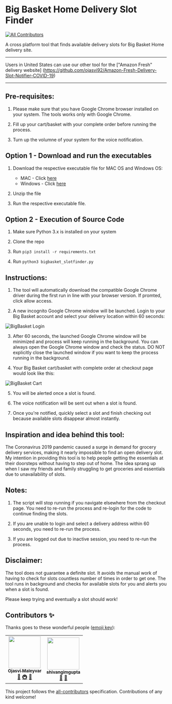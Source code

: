 # Big Basket Home Delivery Slot Finder
<!-- ALL-CONTRIBUTORS-BADGE:START - Do not remove or modify this section -->
[![All Contributors](https://img.shields.io/badge/all_contributors-2-orange.svg?style=flat-square)](#contributors-)
<!-- ALL-CONTRIBUTORS-BADGE:END -->
A cross platform tool that finds available delivery slots for Big Basket Home delivery site.

****
Users in United States can use our other tool for the ["Amazon Fresh" delivery website] (https://github.com/ojasvi92/Amazon-Fresh-Delivery-Slot-Notifier-COVID-19)
****


## Pre-requisites: 

1. Please make sure that you have Google Chrome browser installed on your system. The tools works only with Google Chrome.

2. Fill up your cart/basket with your complete order before running the process.

3. Turn up the volumne of your system for the voice notification.



## Option 1 - Download and run the executables

1. Download the respective executable file for MAC OS and Windows OS:
	* MAC - Click [here](https://github.com/vivekgautam104/bigbasket-slot-finder/releases/download/v1.0/bigbasket_slotfinder_macOS.zip)
	* Windows - Click [here](https://github.com/vivekgautam104/bigbasket-slot-finder/releases/download/v1.0/bigbasket_slotfinder_windows.zip)

2. Unzip the file

3. Run the respective executable file.

## Option 2 - Execution of Source Code 

1. Make sure Python 3.x is installed on your system

2. Clone the repo

3. Run `pip3 install -r requirements.txt`

4. Run `python3 bigbasket_slotfinder.py`

## Instructions:

1. The tool will automatically download the compatible Google Chrome driver during the first run in line with your browser version. If promted, click allow access.

2. A new incognito Google Chrome window will be launched. Login to your Big Basket account and select your delivery location within 60 seconds:

![BigBasket Login](https://raw.githubusercontent.com/vivekgautam104/bigbasket-slot-finder/master/SlotFinder/images/login.png)

3. After 60 seconds, the launched Google Chrome window will be minimized and process will keep running in the background. You can always open the Google Chrome window and check the status. DO NOT explicitly close the launched window if you want to keep the process running in the background. 

4. Your Big Basket cart/basket with complete order at checkout page would look like this:

![BigBasket Cart](https://raw.githubusercontent.com/vivekgautam104/bigbasket-slot-finder/master/SlotFinder/images/mybasket.png)

5. You will be alerted once a slot is found. 

6. The voice notification will be sent out when a slot is found.

7. Once you're notified, quickly select a slot and finish checking out because available slots disappear almost instantly.


## Inspiration and idea behind this tool:

The Coronavirus 2019 pandemic caused a surge in demand for grocery delivery services, making it nearly impossible to find an open delivery slot. My intention in providing this tool is to help people getting the essentials at their doorsteps without having to step out of home. The idea sprang up when I saw my friends and family struggling to get groceries and essentials due to unavailability of slots.

## Notes:
1. The script will stop running if you navigate elsewhere from the checkout page. You need to re-run the process and re-login for the code to continue finding the slots.

2. If you are unable to login and select a delivery address within 60 seconds, you need to re-run the process.

3. If you are logged out due to inactive session, you need to re-run the process.


## Disclaimer:
The tool does not guarantee a definite slot. It avoids the manual work of having to check for slots countless number of times in order to get one. The tool runs in background and checks for available slots for you and alerts you when a slot is found.

Please keep trying and eventually a slot should work! 

## Contributors ✨

Thanks goes to these wonderful people ([emoji key](https://allcontributors.org/docs/en/emoji-key)):

<!-- ALL-CONTRIBUTORS-LIST:START - Do not remove or modify this section -->
<!-- prettier-ignore-start -->
<!-- markdownlint-disable -->
<table>
  <tr>
    <td align="center"><a href="https://github.com/ojasvi92"><img src="https://avatars3.githubusercontent.com/u/4646567?v=4" width="100px;" alt=""/><br /><sub><b>Ojasvi Maleyvar</b></sub></a><br /><a href="#design-ojasvi92" title="Design">🎨</a> <a href="#infra-ojasvi92" title="Infrastructure (Hosting, Build-Tools, etc)">🚇</a> <a href="#maintenance-ojasvi92" title="Maintenance">🚧</a></td>
    <td align="center"><a href="https://github.com/shivangimgupta"><img src="https://avatars3.githubusercontent.com/u/32472018?v=4" width="100px;" alt=""/><br /><sub><b>shivangimgupta</b></sub></a><br /><a href="#userTesting-shivangimgupta" title="User Testing">📓</a> <a href="https://github.com/vivekgautam104/bigbasket-slot-finder/commits?author=shivangimgupta" title="Documentation">📖</a></td>
  </tr>
</table>

<!-- markdownlint-enable -->
<!-- prettier-ignore-end -->
<!-- ALL-CONTRIBUTORS-LIST:END -->

This project follows the [all-contributors](https://github.com/all-contributors/all-contributors) specification. Contributions of any kind welcome!